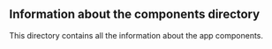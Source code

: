 ## Information about the components directory

This directory contains all the information about the app components.


